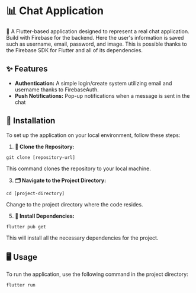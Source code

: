 # 📊 Chat Application 

🌟 A Flutter-based application designed to represent a real chat application. Build with Firebase for the backend. Here the user's information is saved such as username, email, password, and image. This is possible thanks to the Firebase SDK for Flutter and all of its dependencies. 

## ✨ Features

- **Authentication:** A simple login/create system utilizing email and username thanks to FirebaseAuth.
- **Push Notifications:** Pop-up notifications when a message is sent in the chat

## 🚀 Installation

To set up the application on your local environment, follow these steps:

1. **📂 Clone the Repository:**
```
git clone [repository-url]
```
This command clones the repository to your local machine.

3. **🗂️ Navigate to the Project Directory:**
```
cd [project-directory]
```
Change to the project directory where the code resides.

5. **🔧 Install Dependencies:**
```
flutter pub get
```
This will install all the necessary dependencies for the project.

## 🖥️ Usage

To run the application, use the following command in the project directory:
```
flutter run
```
